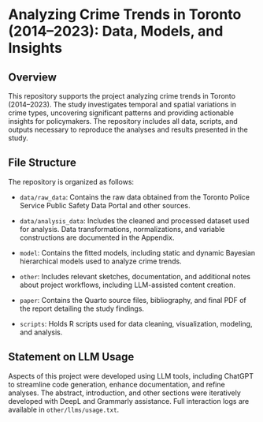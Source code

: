 # Analyzing Crime Trends in Toronto (2014–2023): Data, Models, and Insights

## Overview

This repository supports the project analyzing crime trends in Toronto (2014–2023). The study investigates temporal and spatial variations in crime types, uncovering significant patterns and providing actionable insights for policymakers. The repository includes all data, scripts, and outputs necessary to reproduce the analyses and results presented in the study.

## File Structure

The repository is organized as follows:

-  `data/raw_data`: Contains the raw data obtained from the Toronto Police Service Public Safety Data Portal and other sources.

-  `data/analysis_data`: Includes the cleaned and processed dataset used for analysis. Data transformations, normalizations, and variable constructions are documented in the Appendix.

-  `model`: Contains the fitted models, including static and dynamic Bayesian hierarchical models used to analyze crime trends.

-  `other`: Includes relevant sketches, documentation, and additional notes about project workflows, including LLM-assisted content creation.

-  `paper`: Contains the Quarto source files, bibliography, and final PDF of the report detailing the study findings.

-  `scripts`: Holds R scripts used for data cleaning, visualization, modeling, and analysis.

## Statement on LLM Usage

Aspects of this project were developed using LLM tools, including ChatGPT to streamline code generation, enhance documentation, and refine analyses. The abstract, introduction, and other sections were iteratively developed with DeepL and Grammarly assistance. Full interaction logs are available in `other/llms/usage.txt`.
